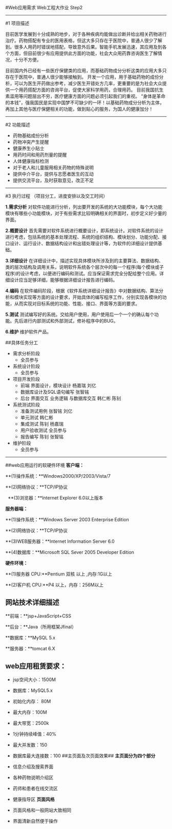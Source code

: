 #Web应用需求
Web工程大作业 Step2

---
#1 项目描述

目前医学发展到十分成熟的地步，对于各种疾病均能做出诊断并给出相关药物进行治疗。药物搭配有专业的医用表格，但这大多只存在于医院中，普通人很少了解到。很多人用药时错误地搭配，导致意外后果。智能手机发展迅速，其应用及到各个方面，但目前很少有应用提供此方面的功能，社会大众用药靠咨询医生了解情况，十分不方便。

目前国内外已经有一些医疗保健类的应用，而基础药物成分分析这类的应用大多只存在于医院中，普通人很少能够接触到。
开发一个应用，用于基础药物的成份分析，可以为医生开药做出参考，减少医生开错处方几率，更重要的是为社会大众提供一个用药搭配方面的咨询平台，促使大家科学用药，合理用药。
目前我国抗生素滥用等问题层出不穷，医疗健康方面的问题必须引起我们的重视。
“身体是革命的本钱”，强我国民是实现中国梦不可缺少的一环！以基础药物成分分析为主体，再加上其他与医疗保健相关的功能，做到贴心的服务，为国人的健康加分！

---
#2 功能描述

- 药物基础成份分析
- 药物冲突产生提醒
- 健康养生小贴士
- 用药时间和用药剂量的提醒
- 人体健康指标检测
- 对于老人和儿童服用相关药物的特殊说明
- 提供中介平台，提供与志愿者医生的互动
- 提供交流平台，及时获取意见，改正不足

---
#3 执行过程
（项目分工，进度安排以及交工时间）

**1.需求分析**
    对软件功能进行分析，列出要开发的系统的大功能模块，每个大功能模块有哪些小功能模块，对于有些需求比较明确相关的界面时，初步定义好少量的界面。

**2.概要设计**
    首先需要对软件系统进行概要设计，即系统设计。对软件系统的设计进行考虑，包括系统的基本处理流程、系统的组织结构、模块划分、功能分配、接口设计、运行设计、数据结构设计和出错处理设计等，为软件的详细设计提供基础。

**3.详细设计**
    在详细设计中，描述实现具体模块所涉及到的主要算法、数据结构、类的层次结构及调用关系，说明软件系统各个层次中的每一个程序(每个模块或子程序)的设计考虑，以便进行编码和测试。应当保证需求完全分配给整个应用。详细设计应当足够详细，能够根据详细设计报告进行编码。

**4.编码**
    在软件编码阶段，根据《软件系统详细设计报告》中对数据结构、算法分析和模块实现等方面的设计要求，开始具体的编写程序工作，分别实现各模块的功能，从而实现对目标系统的功能、性能、接口、界面等方面的要求。

**5.测试**
   测试编写好的系统。交给用户使用，用户使用后一个一个的确认每个功能。先后进行内部测试和外部测试，修补程序中的BUG。

**6.维护**
  维护软件产品。

##具体任务分工


- 需求分析阶段
	- 全员参与
- 系统设计阶段
	- 全员参与
- 项目开发阶段
	- 前端 界面设计，模块设计   杨嘉瑞 刘亿
	- 数据库设计及SQL语句编写   张智铭
	- 后台 界面交互 业务逻辑 与数据库交互 韩仁彬 陈钊
- 系统测试阶段
	- 准备测试用例 张智铭 刘亿
	- 单元测试     韩仁彬 
	- 集成测试     陈钊 杨嘉瑞
	- 用户验收测试 全员参与
	- 报告编写     陈钊 张智铭
- 维护阶段
	- 全员参与

---
##web应用运行的软硬件环境 
**客户端：**  

**(1)操作系统：**Windows2000/XP/2003/Vista/7 

**(2)网络协议：**TCP/IP协议

 
**(3)浏览器：**Internet Explorer 6.0以上版本 

**服务器端：** 

**(1)操作系统：**Windows Server 2003 Enterprise Edition 

**(2)网络协议：**TCP/IP协议 

**(3)WEB服务器：**Internet Information Server 6.0 

**(4)数据库：**Microsoft SQL Sever 2005 Developer Edition 

**硬件环境：**

**(1)服务器 CPU:**Pentium 双核 以上 ,内存:1G以上 

**(2)客户机 CPU:**P4 以上，内存：256M以上

## 网站技术详细描述
**前端：**jsp+JavaScript+CSS   

**后台：**Java（所用框架Jfinal） 

**数据库：**MySQL 5.x 

**服务器：**tomcat 6.X
## web应用租赁要求：
- jsp空间大小：1500M 
 
- 数据库：MySQL5.x 

- 初始化内存： 80M  

- 最大内存：100M 

- 最大带宽：2500k 

- 1分钟持续峰值：40%

- 最大并发数：150    

- 数据库最大连接数：100 
##主页面及次页面效果##
**主页面分为四个部分**

- 信息介绍及搜索界面

- 各种药物说明介绍区

- 药师和患者在线交流区

- 健康指导区
**页面风格**

- 页面风格和一般网站大致相同

- 界面清新自然便于操作
